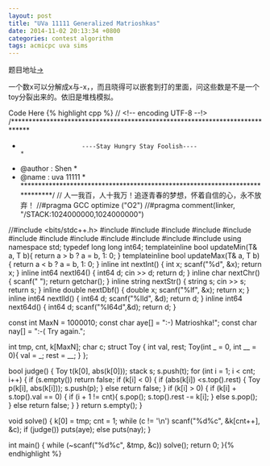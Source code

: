 ```yaml
---
layout: post
title: "UVa 11111 Generalized Matrioshkas"
date: 2014-11-02 20:13:34 +0800
categories: contest algorithm
tags: acmicpc uva sims
---
```

题目地址<a title="UVa 11111" href="http://uva.onlinejudge.org/index.php?option=com_onlinejudge&Itemid=8&category=103&page=show_problem&problem=2052" target="_blank">-></a>

一个数x可以分解成x与-x，，而且晓得可以嵌套到打的里面，问这些数是不是一个toy分裂出来的。依旧是堆栈模拟。

Code Here
{% highlight cpp %}
// <!-- encoding UTF-8 --!>
/*****************************************************************************
*                      ----Stay Hungry Stay Foolish----                      *
*    @author    :   Shen                                                     *
*    @name      :   uva 11111                                                *
*****************************************************************************/
// 人一我百，人十我万！追逐青春的梦想，怀着自信的心，永不放弃！
//#pragma GCC optimize ("O2")
//#pragma comment(linker, "/STACK:1024000000,1024000000")

//#include <bits/stdc++.h>
#include <map>
#include <list>
#include <queue>
#include <stack>
#include <cmath>
#include <vector>
#include <string>
#include <cstdio>
#include <cstring>
#include <cstdlib>
#include <iostream>
#include <algorithm>
using namespace std;
typedef long long int64;
template<class T>inline bool updateMin(T& a, T b){ return a > b ? a = b, 1: 0; }
template<class T>inline bool updateMax(T& a, T b){ return a < b ? a = b, 1: 0; }
inline int    nextInt() { int x; scanf("%d", &x); return x; }
inline int64  nextI64() { int64  d; cin >> d; return d; }
inline char   nextChr() { scanf(" "); return getchar(); }
inline string nextStr() { string s; cin >> s; return s; }
inline double nextDbf() { double x; scanf("%lf", &x); return x; }
inline int64  nextlld() { int64 d; scanf("%lld", &d); return d; }
inline int64  next64d() { int64 d; scanf("%I64d",&d); return d; }

const int MaxN = 1000010;
const char aye[] = ":-) Matrioshka!";
const char nay[] = ":-( Try again.";

int tmp, cnt, k[MaxN]; char c;
struct Toy
{
    int val, rest;
    Toy(int _ = 0, int __ = 0){ val = _; rest = __; }
};

bool judge()
{
    Toy t(k[0], abs(k[0]));
    stack<Toy> s; s.push(t);
    for (int i = 1; i < cnt; i++)
    {
        if (s.empty()) return false;
        if (k[i] < 0)
        {
            if (abs(k[i]) <s.top().rest)
            {
                Toy p(k[i], abs(k[i]));
                s.push(p);
            }
            else return false;
        }
        if (k[i] > 0)
        {
            if (k[i] + s.top().val == 0)
            {
                if (i + 1 != cnt){ s.pop(); s.top().rest -= k[i]; }
                else s.pop();
            }
            else return false;
        }
    }
    return s.empty();
}

void solve()
{
    k[0] = tmp;
    cnt = 1;
    while (c != '\n') scanf("%d%c", &k[cnt++], &c);
    if (judge()) puts(aye);
    else puts(nay);
}

int main()
{
    while (~scanf("%d%c", &tmp, &c)) solve();
    return 0;
}{% endhighlight %}

